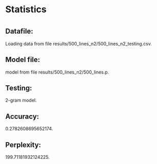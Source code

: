 <h1>Statistics<h1><h2>Datafile:</h2>
<p>Loading data from file results/500_lines_n2/500_lines_n2_testing.csv.</p>
<h2>Model file:</h2>
<p> model from file results/500_lines_n2/500_lines.p.</p>
<h2>Testing:</h2>
<p> 2-gram model.</p>
<h2>Accuracy:</h2>
<p> 0.2782608695652174.</p>
<h2>Perplexity:</h2>
<p> 199.71181932124225.</p>
